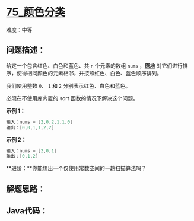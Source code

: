 # [75_颜色分类](https://leetcode.cn/problems/sort-colors/)

难度：中等

## 问题描述：

给定一个包含红色、白色和蓝色、共 `n` 个元素的数组 `nums` ，**[原地](https://baike.baidu.com/item/原地算法)** 对它们进行排序，使得相同颜色的元素相邻，并按照红色、白色、蓝色顺序排列。

我们使用整数 `0`、 `1` 和 `2` 分别表示红色、白色和蓝色。

必须在不使用库内置的 sort 函数的情况下解决这个问题。

**示例 1：**

```java
输入：nums = [2,0,2,1,1,0]
输出：[0,0,1,1,2,2]
```

**示例 2：**

```java
输入：nums = [2,0,1]
输出：[0,1,2]
```

**进阶：**你能想出一个仅使用常数空间的一趟扫描算法吗？

## 解题思路：



## Java代码：
